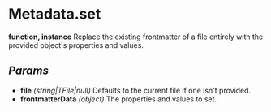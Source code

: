 # Metadata.set
**function, instance**
Replace the existing frontmatter of a file entirely with the provided object's properties and values.
## *Params*
- **file** *(string|TFile|null)* Defaults to the current file if one isn't provided.
- **frontmatterData** *(object)* The properties and values to set.